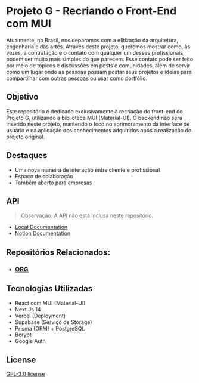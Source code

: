 # Projeto G - Recriando o Front-End com MUI

Atualmente, no Brasil, nos deparamos com a elitização da arquitetura, engenharia e das artes. Através deste projeto, queremos mostrar como, às vezes, a contratação e o contato com qualquer um desses profissionais podem ser muito mais simples do que parecem. Esse contato pode ser feito por meio de tópicos e discussões em posts e comunidades, além de servir como um lugar onde as pessoas possam postar seus projetos e ideias para compartilhar com outras pessoas ou usar como portfólio.

## Objetivo
Este repositório é dedicado exclusivamente à recriação do front-end do Projeto G, utilizando a biblioteca MUI (Material-UI). O backend não será inserido neste projeto, mantendo o foco no aprimoramento da interface de usuário e na aplicação dos conhecimentos adquiridos após a realização do projeto original.

## Destaques
- Uma nova maneira de interação entre cliente e profissional
- Espaço de colaboração
- Também aberto para empresas

## API
> Observação: A API não está inclusa neste repositório.

- [Local Documentation](https://github.com/Gabriel-Spinola/Project-G-Web-Org/blob/main/documentation/api.doc.md)
- [Notion Documentation](https://suave-methane-780.notion.site/API-Fun-es-Serverless-Vercel-4d09ee1c74804fc99a6c9fe47a0b4266?pvs=4)

## Repositórios Relacionados:
- ### [ORG](https://github.com/orgs/Project-G-Org/repositories)

## Tecnologias Utilizadas
- React com MUI (Material-UI)
- Next.Js 14
- Vercel (Deployment)
- Supabase (Serviço de Storage)
- Prisma (ORM) + PostgreSQL 
- Bcrypt
- Google Auth

## License
[GPL-3.0 license](https://github.com/Gabriel-Spinola/Project-G-Web/blob/main/LICENSE)
